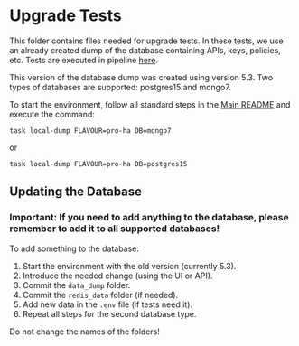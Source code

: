 # Upgrade Tests

This folder contains files needed for upgrade tests. In these tests, we use an already created dump of the database containing APIs, keys, policies, etc.
Tests are executed in pipeline [here](https://github.com/TykTechnologies/tyk-analytics/actions/workflows/upgrade-tests.yml).

This version of the database dump was created using version 5.3. Two types of databases are supported: postgres15 and mongo7.

To start the environment, follow all standard steps in the [Main README](../README.md) and execute the command:
```
task local-dump FLAVOUR=pro-ha DB=mongo7
```
or
```
task local-dump FLAVOUR=pro-ha DB=postgres15
```

## Updating the Database
### Important: If you need to add anything to the database, please remember to add it to all supported databases!
To add something to the database:
1. Start the environment with the old version (currently 5.3).
2. Introduce the needed change (using the UI or API).
3. Commit the `data_dump` folder.
4. Commit the `redis_data` folder (if needed).
5. Add new data in the `.env` file (if tests need it).
6. Repeat all steps for the second database type.

Do not change the names of the folders!
